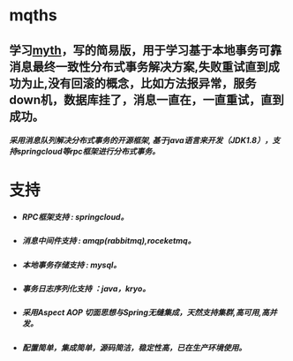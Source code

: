 mqths
================

## 学习[myth](https://github.com/yu199195/myth)，写的简易版，用于学习基于本地事务可靠消息最终一致性分布式事务解决方案,失败重试直到成功为止,没有回滚的概念，比如方法报异常，服务down机，数据库挂了，消息一直在，一直重试，直到成功。

#####  采用消息队列解决分布式事务的开源框架, 基于java语言来开发（JDK1.8），支持springcloud等rpc框架进行分布式事务。

#  支持

  * ##### RPC框架支持 : springcloud。

  * ##### 消息中间件支持 : amqp(rabbitmq),roceketmq。

  * ##### 本地事务存储支持 : mysql。

  * ##### 事务日志序列化支持 ：java，kryo。

  * ##### 采用Aspect AOP 切面思想与Spring无缝集成，天然支持集群,高可用,高并发。

  * #####  配置简单，集成简单，源码简洁，稳定性高，已在生产环境使用。


